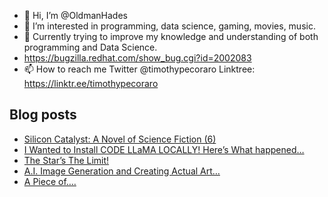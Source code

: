 - 👋 Hi, I’m @OldmanHades
- 👀 I’m interested in programming, data science, gaming, movies, music.
- 🌱 Currently trying to improve my knowledge and understanding of both programming and Data Science.
- https://bugzilla.redhat.com/show_bug.cgi?id=2002083
- 📫 How to reach me Twitter @timothypecoraro
Linktree: https://linktr.ee/timothypecoraro

## Blog posts
<!-- BLOG-POST-LIST:START -->
- [Silicon Catalyst: A Novel of Science Fiction &lpar;6&rpar;](https://medium.com/@timothypecoraro/silicon-catalyst-a-novel-of-science-fiction-6-9bf514427446?source=rss-5097f5c9b801------2)
- [I Wanted to Install CODE LLaMA LOCALLY! Here’s What happened…](https://medium.com/data-driven-fiction/i-wanted-to-install-code-llama-locally-heres-what-happened-13a2a68f0c26?source=rss-5097f5c9b801------2)
- [The Star’s The Limit!](https://medium.com/@timothypecoraro/the-stars-the-limit-173000ee2fea?source=rss-5097f5c9b801------2)
- [A.I. Image Generation and Creating Actual Art…](https://medium.com/data-driven-fiction/a-i-image-generation-and-creating-actual-art-e9dcbfe71799?source=rss-5097f5c9b801------2)
- [A Piece of….](https://medium.com/@timothypecoraro/a-piece-of-3776692e9e81?source=rss-5097f5c9b801------2)
<!-- BLOG-POST-LIST:END -->

